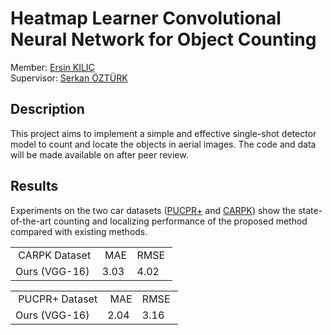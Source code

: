 # Heatmap Learner Convolutional Neural Network for Object Counting
Member: <a href="https://github.com/ekilic/"> Ersin KILIÇ </a> </br>
Supervisor: <a href="https://avesis.erciyes.edu.tr/ozturks/"> Serkan ÖZTÜRK </a> </br>

<h2>Description</h2></hr>

This project aims to implement a simple and effective single-shot detector model to count and locate the objects in aerial images. The code and data will be made available on after peer review.

<h2>Results</h2></hr>

Experiments on the two car datasets (<a href="https://lafi.github.io/LPN/">PUCPR+</a> and <a href="https://lafi.github.io/LPN/">CARPK</a>) show the state-of-the-art counting and localizing performance of the proposed method compared with existing methods.

<table>
<tbody>
<tr>
<td>&nbsp;CARPK Dataset</td>
<td>&nbsp;MAE</td>
<td>RMSE&nbsp;</td>
</tr>
<tr>
<td>Ours (VGG-16)&nbsp;</td>
<td>3.03&nbsp;</td>
<td>4.02</td>
</tr>
</tbody>
</table>

<table>
<tbody>
<tr>
<td>&nbsp;PUCPR+ Dataset</td>
<td>&nbsp;MAE</td>
<td>RMSE&nbsp;</td>
</tr>
<tr>
<td>Ours (VGG-16)&nbsp;</td>
<td>2.04&nbsp;</td>
<td>3.16</td>
</tr>
</tbody>
</table>
